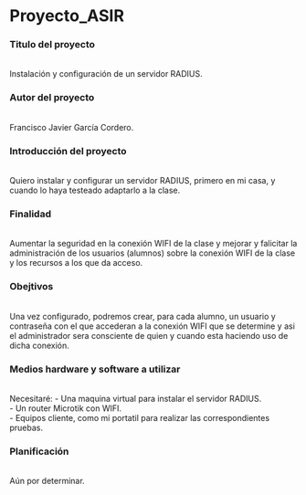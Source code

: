 # Proyecto_ASIR

<h3>Titulo del proyecto</h3> <br>
    Instalación y configuración de un servidor RADIUS.

<h3>Autor del proyecto</h3><br> 
    Francisco Javier García Cordero.

<h3>Introducción del proyecto</h3><br>
    Quiero instalar y configurar un servidor RADIUS, primero en mi casa, y cuando lo haya testeado adaptarlo a la clase.<br>

<h3>Finalidad</h3><br>
    Aumentar la seguridad en la conexión WIFI de la clase y mejorar y falicitar la administración de los usuarios (alumnos) sobre la conexión WIFI de la clase y los recursos a los que da acceso.

<h3>Obejtivos</h3><br>
    Una vez configurado, podremos crear, para cada alumno, un usuario y contraseña con el que accederan a la conexión WIFI que se determine y asi el administrador sera consciente de quien y cuando esta haciendo uso de dicha conexión.

<h3>Medios hardware y software a utilizar</h3><br>
    Necesitaré:
    - Una maquina virtual para instalar el servidor RADIUS.<br>
    - Un router Microtik con WIFI.<br>
    - Equipos cliente, como mi portatil para realizar las correspondientes pruebas.<br>

<h3>Planificación</h3><br>
    Aún por determinar.
